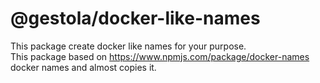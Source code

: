 # @gestola/docker-like-names

This package create docker like names for your purpose.  
This package based on <https://www.npmjs.com/package/docker-names> docker names and almost copies it.

